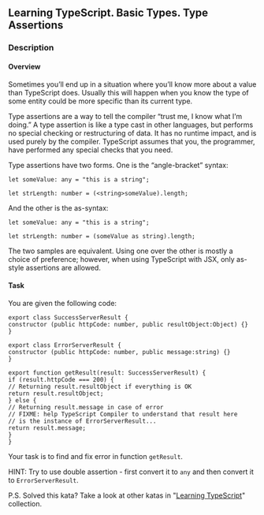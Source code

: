 ## Learning TypeScript. Basic Types. Type Assertions

### Description

#### Overview

Sometimes you’ll end up in a situation where you’ll know more about a value than TypeScript does. Usually this will happen when you know the type of some entity could be more specific than its current type.

Type assertions are a way to tell the compiler “trust me, I know what I’m doing.” A type assertion is like a type cast in other languages, but performs no special checking or restructuring of data. It has no runtime impact, and is used purely by the compiler. TypeScript assumes that you, the programmer, have performed any special checks that you need.

Type assertions have two forms. One is the “angle-bracket” syntax:
```
let someValue: any = "this is a string";

let strLength: number = (<string>someValue).length;
```

And the other is the as-syntax:
```
let someValue: any = "this is a string";

let strLength: number = (someValue as string).length;
```
The two samples are equivalent. Using one over the other is mostly a choice of preference; however, when using TypeScript with JSX, only as-style assertions are allowed.

#### Task

You are given the following code:

```
export class SuccessServerResult {
constructor (public httpCode: number, public resultObject:Object) {}
}

export class ErrorServerResult {
constructor (public httpCode: number, public message:string) {}
}

export function getResult(result: SuccessServerResult) {
if (result.httpCode === 200) {
// Returning result.resultObject if everything is OK
return result.resultObject;
} else {
// Returning result.message in case of error
// FIXME: help TypeScript Compiler to understand that result here
// is the instance of ErrorServerResult...
return result.message;
}
}
```
Your task is to find and fix error in function `getResult`.

HINT: Try to use double assertion - first convert it to `any` and then convert it to `ErrorServerResult`.

P.S. Solved this kata? Take a look at other katas in "[Learning TypeScript](https://www.codewars.com/collections/learning-typescript)" collection.